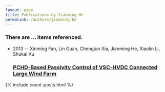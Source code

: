 ```yaml
---
layout: page
title: Publications by Jianming He
permalink: /authors/jianming-he
---
```


<h3 id="number-posts">There are ... items referenced.</h3>
<ul class="post-list">
<li><span class='post-meta'>2013 -- Xinming Fan, Lin Guan, Chengjun Xia, Jianming He, Xiaolin Li, Shukai Xu</span><h3><a class='post-link' href="{{ site.baseurl }}/pchd-based-passivity-control-of-vsc-hvdc-connected-large-wind-farm">PCHD-Based Passivity Control of VSC-HVDC Connected Large Wind Farm</a></h3></li>

</ul>
{% include count-posts.html %}

